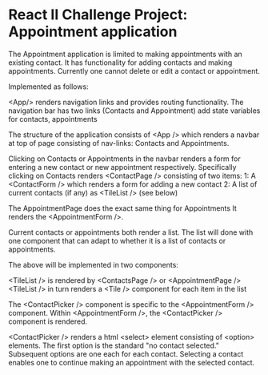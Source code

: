 # React II Challenge Project:  Appointment application

The Appointment application is limited to making appointments with 
an existing contact. It has functionality for adding contacts and making 
appointments.  Currently one cannot delete or edit a contact or
appointment. 

Implemented as follows:

\<App/\> renders navigation links and provides routing functionality.
  The navigation bar has two links (Contacts and Appointment) 
    add state variables for contacts, appointments

The structure of the application consists of 
\<App /\> which renders a navbar at top of page consisting of
nav-links:  Contacts and Appointments.

Clicking on Contacts or Appointments in the navbar renders
a form for entering a new contact or new appointment respectively.
Specifically clicking on Contacts renders \<ContactPage /\> consisting of two items:
  1: A \<ContactForm /\> which renders a form for adding a new contact
  2: A list of  current contacts (if any) as \<TileList /\> (see below)

The AppointmentPage does the exact same thing for Appointments
It renders the \<AppointmentForm /\>.  

Current contacts or appointments both render a list.
The list will done with one component that can adapt to
whether it is a list of contacts or appointments.

The above will be implemented in two components:

\<TileList /\> is rendered by \<ContactsPage /\> or \<AppointmentPage />
\<TileList /\> in turn renders a \<Tile /\> component for each item in the list 

The \<ContactPicker /\> component is specific to the \<AppointmentForm /\> component.
Within \<AppointmentForm /\>, the \<ContactPicker /\> component is rendered.

\<ContactPicker /\> renders a html \<select\> element consisting of \<option\> elements.
The first option is the standard "no contact selected."  Subsequent options
are one each for each contact.  Selecting a contact enables one to continue
making an appointment with the selected contact.
